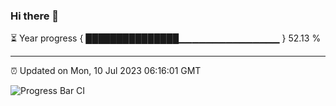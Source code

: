 ### Hi there 👋

⏳ Year progress { ███████████████▁▁▁▁▁▁▁▁▁▁▁▁▁▁▁ } 52.13 %

---

⏰ Updated on Mon, 10 Jul 2023 06:16:01 GMT

![Progress Bar CI](https://github.com/liununu/liununu/workflows/Progress%20Bar%20CI/badge.svg)
